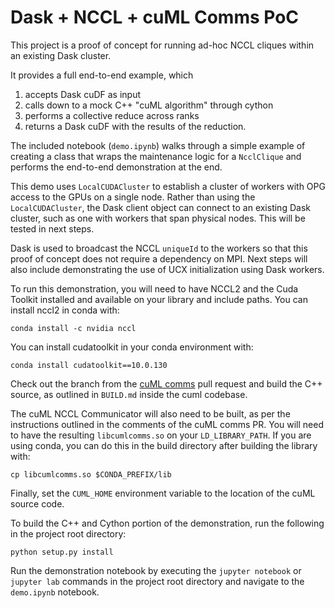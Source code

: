 # Dask + NCCL + cuML Comms PoC

This project is a proof of concept for running ad-hoc NCCL cliques within an existing Dask cluster. 

It provides a full end-to-end example, which
1. accepts Dask cuDF as input
2. calls down to a mock C++ "cuML algorithm" through cython 
3. performs a collective reduce across ranks
4. returns a Dask cuDF with the results of the reduction.

The included notebook (`demo.ipynb`) walks through a simple example of creating a class that wraps the maintenance logic for a `NcclClique` and performs the end-to-end demonstration at the end. 

This demo uses `LocalCUDACluster` to establish a cluster of workers with OPG access to the GPUs on a single node. Rather than using the `LocalCUDACluster`, the Dask client object can connect to an existing Dask cluster, such as one with workers that span physical nodes. This will be tested in next steps.

Dask is used to broadcast the NCCL `uniqueId` to the workers so that this proof of concept does not require a dependency on MPI. Next steps will also include demonstrating the use of UCX initialization using Dask workers. 

To run this demonstration, you will need to have NCCL2 and the Cuda Toolkit installed and available on your library and include paths. You 
can install nccl2 in conda with: 

`conda install -c nvidia nccl`

You can install cudatoolkit in your conda environment with:

`conda install cudatoolkit==10.0.130`

Check out the branch from the [cuML comms](https://github.com/rapidsai/cuml/pull/643) pull request and build the C++ source, as outlined in `BUILD.md` inside the cuml codebase. 

The cuML NCCL Communicator will also need to be built, as per the instructions outlined in the comments of the cuML comms PR. You will need to have the resulting `libcumlcomms.so` on your `LD_LIBRARY_PATH`. If you are using conda, you can do this in the build directory after building the library with:

`cp libcumlcomms.so $CONDA_PREFIX/lib`


Finally, set the `CUML_HOME` environment variable to the location of the cuML source code. 

To build the C++ and Cython portion of the demonstration, run the following in the project root directory:

`python setup.py install`


Run the demonstration notebook by executing the `jupyter notebook` or `jupyter lab` commands in the project root directory and navigate to the `demo.ipynb` notebook.

